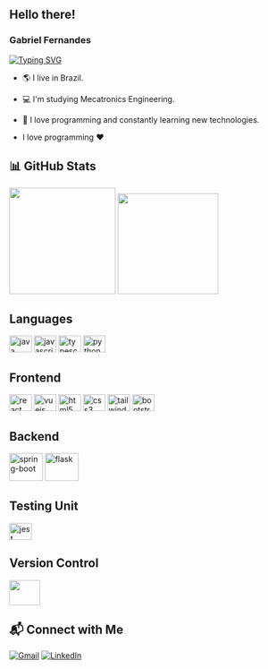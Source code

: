 ## Hello there! 

### Gabriel Fernandes

[![Typing SVG](https://readme-typing-svg.herokuapp.com?font=Fira+Code&weight=600&size=25&duration=4000&pause=500&color=3D67F7&center=true&vCenter=true&random=true&width=435&lines=Software+Developer;Frontend+%7C+Backend)](https://git.io/typing-svg)

- 🌎 I live in Brazil.
- 💻 I'm studying Mecatronics Engineering.
- 🚀 I love programming and constantly learning new technologies.

- I love programming :heart:

## 📊 GitHub Stats
<img height="190em" src="https://github-readme-stats.vercel.app/api?username=Gabrielfernandes7&show_icons=true&theme=dracula&include_all_commits=true&count_private=true"/> <img height="180em" src="https://github-readme-stats.vercel.app/api/top-langs/?username=Gabrielfernandes7&layout=compact&langs_count=7&theme=dracula"/>

## Languages

<img alt="java" height="30" width="40" src="https://cdn.jsdelivr.net/gh/devicons/devicon/icons/java/java-original.svg" />
<img alt="javascript" height="30" width="40" src="https://cdn.jsdelivr.net/gh/devicons/devicon/icons/javascript/javascript-original.svg" /> <img alt="typescript" src="https://cdn.jsdelivr.net/gh/devicons/devicon/icons/typescript/typescript-original.svg" height="30" width="40"/> <img alt="python" height="30" width="40" src="https://cdn.jsdelivr.net/gh/devicons/devicon/icons/python/python-original.svg" />

## Frontend
<img alt="react" height="30" width="40" src="https://cdn.jsdelivr.net/gh/devicons/devicon/icons/react/react-original.svg" /> <img alt="vuejs" src="https://cdn.jsdelivr.net/gh/devicons/devicon/icons/vuejs/vuejs-original.svg" height="30" width="40"/> <img alt="html5" height="30" width="40" src="https://cdn.jsdelivr.net/gh/devicons/devicon/icons/html5/html5-original.svg" /> <img alt="css3" height="30" width="40" src="https://cdn.jsdelivr.net/gh/devicons/devicon/icons/css3/css3-original.svg" /> <img alt="tailwind" src="https://cdn.jsdelivr.net/gh/devicons/devicon/icons/tailwindcss/tailwindcss-plain.svg" height="30" width="40"/> <img alt="bootstrap" src="https://cdn.jsdelivr.net/gh/devicons/devicon/icons/bootstrap/bootstrap-original.svg" height="30" width="40" />

## Backend

<img alt="spring-boot" src="https://cdn.jsdelivr.net/gh/devicons/devicon/icons/spring/spring-original-wordmark.svg" height="50" width="60"/>
<img alt="flask" src="https://cdn.jsdelivr.net/gh/devicons/devicon/icons/flask/flask-original-wordmark.svg" height="50" width="60" />

## Testing Unit

<img alt="jest" src="https://cdn.jsdelivr.net/gh/devicons/devicon/icons/jest/jest-plain.svg" height="30" width="40" />

## Version Control

<img src="https://cdn.jsdelivr.net/gh/devicons/devicon/icons/git/git-original-wordmark.svg" height="45" width="55" />


## 📬 Connect with Me
[![Gmail](https://img.shields.io/badge/Gmail-D14836?style=for-the-badge&logo=gmail&logoColor=white)](mailto:gabriel.assuncao.fernandes07@aluno.ifce.edu.br)
[![LinkedIn](https://img.shields.io/badge/LinkedIn-0077B5?style=for-the-badge&logo=linkedin&logoColor=white)](https://www.linkedin.com/in/gabriel-assun%C3%A7%C3%A3o-fernandes-0b1148200/)
